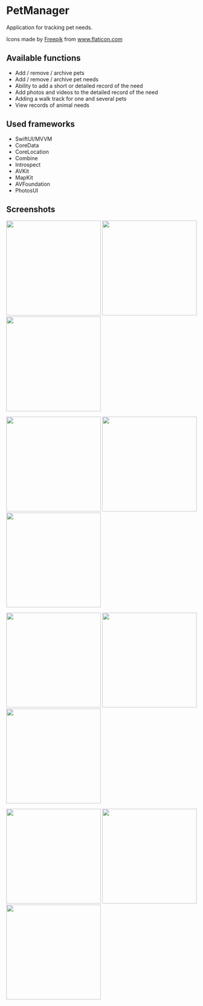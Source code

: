 # PetManager

Application for tracking pet needs.
<div>Icons made by <a href="https://www.freepik.com" title="Freepik">Freepik</a> from <a href="https://www.flaticon.com/" title="Flaticon">www.flaticon.com</a></div>

## Available functions
- Add / remove / archive pets
- Add / remove / archive pet needs
- Ability to add a short or detailed record of the need
- Add photos and videos to the detailed record of the need
- Adding a walk track for one and several pets
- View records of animal needs

## Used frameworks
- SwiftUI/MVVM
- CoreData
- CoreLocation
- Combine
- Introspect
- AVKit
- MapKit
- AVFoundation
- PhotosUI


## Screenshots

<p float="left">
    <img src="https://github.com/anastasiabespalova/PetManager/blob/master/Screenshots/IMG_0464.PNG" width=250>
    <img src="https://github.com/anastasiabespalova/PetManager/blob/master/Screenshots/IMG_0465.PNG" width=250>
        <img src="https://github.com/anastasiabespalova/PetManager/blob/master/Screenshots/IMG_0467.PNG" width=250>
</p>


<p float="left">
    <img src="https://github.com/anastasiabespalova/PetManager/blob/master/Screenshots/IMG_0460.PNG" width=250>
    <img src="https://github.com/anastasiabespalova/PetManager/blob/master/Screenshots/IMG_0461.PNG" width=250>
    <img src="https://github.com/anastasiabespalova/PetManager/blob/master/Screenshots/IMG_0462.PNG" width=250>
</p>


<p float="left">
    <img src="https://github.com/anastasiabespalova/PetManager/blob/master/Screenshots/IMG_0457.PNG" width=250>
    <img src="https://github.com/anastasiabespalova/PetManager/blob/master/Screenshots/IMG_0458.PNG" width=250>
    <img src="https://github.com/anastasiabespalova/PetManager/blob/master/Screenshots/IMG_0459.PNG" width=250>
</p>


<p float="left">
    <img src="https://github.com/anastasiabespalova/PetManager/blob/master/Screenshots/IMG_0456.PNG" width=250>
    <img src="https://github.com/anastasiabespalova/PetManager/blob/master/Screenshots/IMG_0454.PNG" width=250>
    <img src="https://github.com/anastasiabespalova/PetManager/blob/master/Screenshots/IMG_0455.PNG" width=250>
</p>

